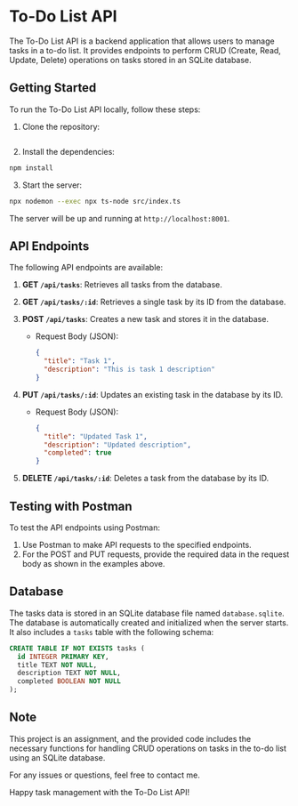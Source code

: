 
# To-Do List API

The To-Do List API is a backend application that allows users to manage tasks in a to-do list. It provides endpoints to perform CRUD (Create, Read, Update, Delete) operations on tasks stored in an SQLite database.

## Getting Started

To run the To-Do List API locally, follow these steps:

1. Clone the repository:

```bash

```

2. Install the dependencies:

```bash
npm install
```

3. Start the server:

```bash
npx nodemon --exec npx ts-node src/index.ts
```

The server will be up and running at `http://localhost:8001`.

## API Endpoints

The following API endpoints are available:

1. **GET `/api/tasks`**: Retrieves all tasks from the database.

2. **GET `/api/tasks/:id`**: Retrieves a single task by its ID from the database.

3. **POST `/api/tasks`**: Creates a new task and stores it in the database.
   - Request Body (JSON):
     ```json
     {
       "title": "Task 1",
       "description": "This is task 1 description"
     }
     ```

4. **PUT `/api/tasks/:id`**: Updates an existing task in the database by its ID.
   - Request Body (JSON):
     ```json
     {
       "title": "Updated Task 1",
       "description": "Updated description",
       "completed": true
     }
     ```

5. **DELETE `/api/tasks/:id`**: Deletes a task from the database by its ID.

## Testing with Postman

To test the API endpoints using Postman:

1. Use Postman to make API requests to the specified endpoints.
2. For the POST and PUT requests, provide the required data in the request body as shown in the examples above.

## Database

The tasks data is stored in an SQLite database file named `database.sqlite`. The database is automatically created and initialized when the server starts. It also includes a `tasks` table with the following schema:

```sql
CREATE TABLE IF NOT EXISTS tasks (
  id INTEGER PRIMARY KEY,
  title TEXT NOT NULL,
  description TEXT NOT NULL,
  completed BOOLEAN NOT NULL
);
```

## Note

This project is an assignment, and the provided code includes the necessary functions for handling CRUD operations on tasks in the to-do list using an SQLite database.

For any issues or questions, feel free to contact me.

Happy task management with the To-Do List API!
